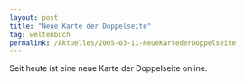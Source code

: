 ```yaml
---
layout: post
title: "Neue Karte der Doppelseite"
tag: weltenbuch
permalink: /Aktuelles/2005-03-11-NeueKartederDoppelseite
---
```


Seit heute ist eine neue Karte der Doppelseite online.


